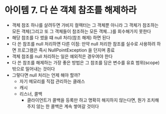 # 아이템 7. 다 쓴 객체 참조를 해제하라

- 객체 참조 하나를 살려두면 가비지 컬렉터는 그 객체뿐 아니라 그 객체가 참조하는 모든 객체(그리고 또 그 객체들이 참조하는 모든 객체...)를 회수해가지 못한다
- 해당 참조를 다 썼을 떄 null 처리(참조 해제) 하면 된다
- 다 쓴 참조를 null 처리하면 다른 이점: 만약 null 처리한 참조를 실수로 사용하려 하면 프로그램은 즉시 NullPointException 을 던지며 종료
- 객체 참조를 null 처리하는 일은 예외적은 경우여야 한다
- 다 쓴 참조를 해제하는 가장 좋은 방법은 그 참조를 담은 변수를 유효 범위(scope) 밖으로 밀어내는 것이다
- 그렇다면 null 처리는 언제 해야 할까?
  - 자기 메모리를 직접 관리하는 클래스
  - 캐시
  - 리스너, 콜백
    - 클라이언트가 콜백을 등록만 하고 명확히 해지하지 않는다면, 뭔가 조치해주지 않는 한 콜백은 계속 쌓여갈 것이다
